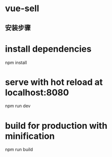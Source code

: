 # vue-sell

## 安装步骤

# install dependencies
npm install

# serve with hot reload at localhost:8080
npm run dev

# build for production with minification
npm run build
